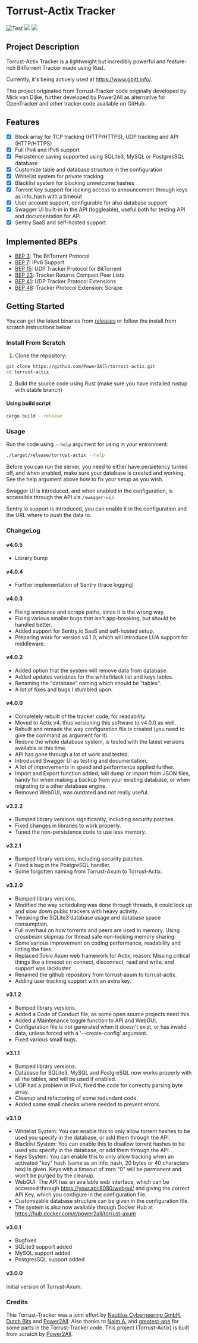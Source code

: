 # Torrust-Actix Tracker
![Test](https://github.com/Power2All/torrust-actix/actions/workflows/rust.yml/badge.svg)
[<img src="https://img.shields.io/badge/DockerHub-link-blue.svg">](<https://hub.docker.com/r/power2all/torrust-actix>)
[<img src="https://img.shields.io/discord/272362779157987328?label=Discord">](<https://discord.gg/ys9pb4w>)

## Project Description
Torrust-Actix Tracker is a lightweight but incredibly powerful and feature-rich BitTorrent Tracker made using Rust.

Currently, it's being actively used at https://www.gbitt.info/.

This project originated from Torrust-Tracker code originally developed by Mick van Dijke, further developed by Power2All as alternative for OpenTracker and other tracker code available on GitHub.

## Features
* [X] Block array for TCP tracking (HTTP/HTTPS), UDP tracking and API (HTTP/HTTPS)
* [X] Full IPv4 and IPv6 support
* [X] Persistence saving supported using SQLite3, MySQL or PostgresSQL database
* [X] Customize table and database structure in the configuration
* [X] Whitelist system for private tracking
* [X] Blacklist system for blocking unwelcome hashes
* [X] Torrent key support for locking access to announcement through keys as info_hash with a timeout
* [X] User account support, configurable for also database support
* [X] Swagger UI built-in in the API (toggleable), useful both for testing API and documentation for API
* [X] Sentry SaaS and self-hosted support

## Implemented BEPs
* [BEP 3](https://www.bittorrent.org/beps/bep_0003.html): The BitTorrent Protocol
* [BEP 7](https://www.bittorrent.org/beps/bep_0007.html): IPv6 Support
* [BEP 15](https://www.bittorrent.org/beps/bep_0015.html): UDP Tracker Protocol for BitTorrent
* [BEP 23](https://www.bittorrent.org/beps/bep_0023.html): Tracker Returns Compact Peer Lists
* [BEP 41](https://www.bittorrent.org/beps/bep_0041.html): UDP Tracker Protocol Extensions
* [BEP 48](https://www.bittorrent.org/beps/bep_0048.html): Tracker Protocol Extension: Scrape

## Getting Started
You can get the latest binaries from [releases](https://github.com/Power2All/torrust-actix/releases) or follow the install from scratch instructions below.

### Install From Scratch
1. Clone the repository:
```bash
git clone https://github.com/Power2All/torrust-actix.git
cd torrust-actix
```

2. Build the source code using Rust (make sure you have installed rustup with stable branch)
#### Using build script
```bash
cargo build --release
```

### Usage
Run the code using `--help` argument for using in your enironment:
```bash
./target/release/torrust-actix --help
```
Before you can run the server, you need to either have persietency turned off, and when enabled, make sure your database is created and working. See the help argument above how to fix your setup as you wish.

Swagger UI is introduced, and when enabled in the configuration, is accessible through the API via `/swagger-ui/`.

Sentry.io support is introduced, you can enable it in the configuration and the URL where to push the data to.

### ChangeLog

#### v4.0.5
* Library bump

#### v4.0.4
* Further implementation of Sentry (trace logging)

#### v4.0.3
* Fixing announce and scrape paths, since it is the wrong way.
* Fixing various smaller bugs that isn't app-breaking, but should be handled better.
* Added support for Sentry.io SaaS and self-hosted setup.
* Preparing work for version v4.1.0, which will introduce LUA support for middleware.

#### v4.0.2
* Added option that the system will remove data from database.
* Added updates variables for the white/black list and keys tables.
* Renaming the "database" naming which should be "tables".
* A lot of fixes and bugs I stumbled upon.

#### v4.0.0
* Completely rebuilt of the tracker code, for readability.
* Moved to Actix v4, thus versioning this software to v4.0.0 as well.
* Rebuilt and remade the way configuration file is created (you need to give the command as argument for it).
* Redone the whole database system, is tested with the latest versions available at this time.
* API has gone through a lot of work and tested.
* Introduced Swagger UI as testing and documentation.
* A lot of improvements in speed and performance applied further.
* Import and Export function added, will dump or import from JSON files, handy for when making a backup from your existing database, or when migrating to a other database engine.
* Removed WebGUI, was outdated and not really useful.

#### v3.2.2
* Bumped library versions significantly, including security patches.
* Fixed changes in libraries to work properly.
* Tuned the non-persistence code to use less memory.

#### v3.2.1
* Bumped library versions, including security patches.
* Fixed a bug in the PostgreSQL handler.
* Some forgotten naming from Torrust-Axum to Torrust-Actix.

#### v3.2.0
* Bumped library versions.
* Modified the way scheduling was done through threads, it could lock up and slow down public trackers with heavy activity.
* Tweaking the SQLite3 database usage and database space consumption.
* Full overhaul on how torrents and peers are used in memory. Using crossbeam skipmap for thread safe non-locking memory sharing.
* Some various improvement on coding performance, readability and linting the files.
* Replaced Tokio Axum web framework for Actix, reason: Missing critical things like a timeout on connect, disconnect, read and write, and support was lackluster.
* Renamed the github repository from torrust-axum to torrust-actix.
* Adding user tracking support with an extra key.

#### v3.1.2
* Bumped library versions.
* Added a Code of Conduct file, as some open source projects need this.
* Added a Maintenance toggle function to API and WebGUI.
* Configuration file is not generated when it doesn't exist, or has invalid data, unless forced with a '--create-config' argument.
* Fixed various small bugs.

#### v3.1.1
* Bumped library versions.
* Database for SQLite3, MySQL and PostgreSQL now works properly with all the tables, and will be used if enabled.
* UDP had a problem in IPv4, fixed the code for correctly parsing byte array.
* Cleanup and refactoring of some redundant code.
* Added some small checks where needed to prevent errors.

#### v3.1.0
* Whitelist System: You can enable this to only allow torrent hashes to be used you specify in the database, or add them through the API.
* Blacklist System: You can enable this to disallow torrent hashes to be used you specify in the database, or add them through the API.
* Keys System: You can enable this to only allow tracking when an activated "key" hash (same as an info_hash, 20 bytes or 40 characters hex) is given. Keys with a timeout of zero "0" will be permanent and won't be purged by the cleanup.
* WebGUI: The API has an available web interface, which can be accessed through https://your.api:8080/webgui/ and giving the correct API Key, which you configure in the configuration file.
* Customizable database structure can be given in the configuration file.
* The system is also now available through Docker Hub at https://hub.docker.com/r/power2all/torrust-axum

#### v3.0.1
* Bugfixes
* SQLite3 support added
* MySQL support added
* PostgresSQL support added

#### v3.0.0
Initial version of Torrust-Axum.

### Credits
This Torrust-Tracker was a joint effort by [Nautilus Cyberneering GmbH](https://nautilus-cyberneering.de/), [Dutch Bits](https://dutchbits.nl) and [Power2All](https://power2all.com).
Also thanks to [Naim A.](https://github.com/naim94a/udpt) and [greatest-ape](https://github.com/greatest-ape/aquatic) for some parts in the Torrust-Tracker code.
This project (Torrust-Actix) is built from scratch by [Power2All](https://power2all.com).
